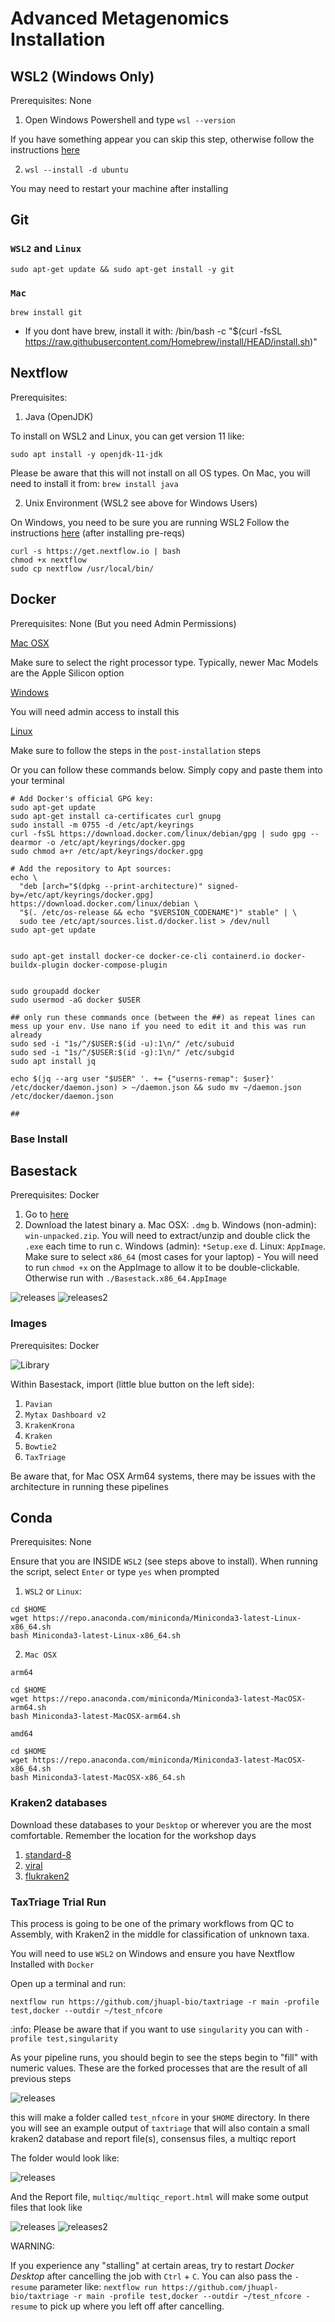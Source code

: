# Advanced Metagenomics Installation

## WSL2 (Windows Only)

Prerequisites: None

1. Open Windows Powershell and type `wsl --version`

If you have something appear you can skip this step, otherwise follow the instructions [here](https://docs.microsoft.com/en-us/windows/wsl/install-win10#step-4---download-the-linux-kernel-update-package)

2. `wsl --install -d ubuntu`

You may need to restart your machine after installing


## Git

### `WSL2` and `Linux`

`sudo apt-get update && sudo apt-get install -y git`

### `Mac`

`brew install git`

* If you dont have brew, install it with: /bin/bash -c "$(curl -fsSL https://raw.githubusercontent.com/Homebrew/install/HEAD/install.sh)"


## Nextflow 

Prerequisites: 

1. Java (OpenJDK)

To install on WSL2 and Linux, you can get version 11 like: 

`sudo apt install -y openjdk-11-jdk`

Please be aware that this will not install on all OS types. On Mac, you will need to install it from: `brew install java`

2. Unix Environment (WSL2 see above for Windows Users)


On Windows, you need to be sure you are running WSL2
Follow the instructions [here](https://www.nextflow.io/docs/latest/getstarted.html) (after installing pre-reqs)

```
curl -s https://get.nextflow.io | bash
chmod +x nextflow
sudo cp nextflow /usr/local/bin/
```

## Docker

Prerequisites: None (But you need Admin Permissions)

[Mac OSX](https://docs.docker.com/desktop/install/mac-install/)

Make sure to select the right processor type. Typically, newer Mac Models are the Apple Silicon option

[Windows](https://docs.docker.com/desktop/install/windows-install/)

You will need admin access to install this

[Linux](https://docs.docker.com/engine/install/ubuntu/)

Make sure to follow the steps in the `post-installation` steps

Or you can follow these commands below. Simply copy and paste them into your terminal


```
# Add Docker's official GPG key:
sudo apt-get update
sudo apt-get install ca-certificates curl gnupg
sudo install -m 0755 -d /etc/apt/keyrings
curl -fsSL https://download.docker.com/linux/debian/gpg | sudo gpg --dearmor -o /etc/apt/keyrings/docker.gpg
sudo chmod a+r /etc/apt/keyrings/docker.gpg

# Add the repository to Apt sources:
echo \
  "deb [arch="$(dpkg --print-architecture)" signed-by=/etc/apt/keyrings/docker.gpg] https://download.docker.com/linux/debian \
  "$(. /etc/os-release && echo "$VERSION_CODENAME")" stable" | \
  sudo tee /etc/apt/sources.list.d/docker.list > /dev/null
sudo apt-get update


sudo apt-get install docker-ce docker-ce-cli containerd.io docker-buildx-plugin docker-compose-plugin


sudo groupadd docker
sudo usermod -aG docker $USER

## only run these commands once (between the ##) as repeat lines can mess up your env. Use nano if you need to edit it and this was run already
sudo sed -i "1s/^/$USER:$(id -u):1\n/" /etc/subuid
sudo sed -i "1s/^/$USER:$(id -g):1\n/" /etc/subgid
sudo apt install jq

echo $(jq --arg user "$USER" '. += {"userns-remap": $user}' /etc/docker/daemon.json) > ~/daemon.json && sudo mv ~/daemon.json /etc/docker/daemon.json

##

```


### Base Install

## Basestack

Prerequisites: Docker

1. Go to [here](https://github.com/jhuapl-bio/Basestack/releases/latest)
2. Download the latest binary 
    a. Mac OSX: `.dmg`
    b. Windows (non-admin): `win-unpacked.zip`. You will need to extract/unzip and double click the `.exe` each time to run
    c. Windows (admin): `*Setup.exe`
    d. Linux: `AppImage`. Make sure to select `x86_64` (most cases for your laptop)
        - You will need to run `chmod +x` on the AppImage to allow it to be double-clickable. Otherwise run with `./Basestack.x86_64.AppImage`

![releases](./imgs/releases1.png)
![releases2](./imgs/releases2.png)


### Images

Prerequisites: Docker

<!-- Show the imgs/LibraryBasestack.png file -->
![Library](./imgs/LibraryBasestack2.png)

Within Basestack, import (little blue button on the left side): 

1. `Pavian`
2. `Mytax Dashboard v2` 
3. `KrakenKrona`
4. `Kraken`
5. `Bowtie2`
6. `TaxTriage` 

Be aware that, for Mac OSX Arm64 systems, there may be issues with the architecture in running these pipelines


## Conda 

Prerequisites: None

Ensure that you are INSIDE `WSL2` (see steps above to install). When running the script, select `Enter` or type `yes` when prompted

1. `WSL2` or `Linux`: 

```
cd $HOME
wget https://repo.anaconda.com/miniconda/Miniconda3-latest-Linux-x86_64.sh
bash Miniconda3-latest-Linux-x86_64.sh
```

2. `Mac OSX`

`arm64`

```
cd $HOME
wget https://repo.anaconda.com/miniconda/Miniconda3-latest-MacOSX-arm64.sh
bash Miniconda3-latest-MacOSX-arm64.sh
```

`amd64`

```
cd $HOME
wget https://repo.anaconda.com/miniconda/Miniconda3-latest-MacOSX-x86_64.sh
bash Miniconda3-latest-MacOSX-x86_64.sh
```

### Kraken2 databases

Download these databases to your `Desktop` or wherever you are the most comfortable. Remember the location for the workshop days

1. [standard-8](https://genome-idx.s3.amazonaws.com/kraken/k2_standard_08gb_20230605.tar.gz)
2. [viral](https://genome-idx.s3.amazonaws.com/kraken/k2_viral_20230605.tar.gz)
3. [flukraken2](https://media.githubusercontent.com/media/jhuapl-bio/mytax/master/databases/flukraken2.tar.gz)


### TaxTriage Trial Run

This process is going to be one of the primary workflows from QC to Assembly, with Kraken2 in the middle for classification of unknown taxa.

You will need to use `WSL2` on Windows and ensure you have Nextflow Installed with `Docker`

Open up a terminal and run:

```
nextflow run https://github.com/jhuapl-bio/taxtriage -r main -profile test,docker --outdir ~/test_nfcore
```

:info: Please be aware that if you want to use `singularity` you can with `-profile test,singularity`

As your pipeline runs, you should begin to see the steps begin to "fill" with numeric values. These are the forked processes that are the result of all previous steps

![releases](./imgs/taxtriage.png)




this will make a folder called `test_nfcore` in your `$HOME` directory. In there you will see an example output of `taxtriage` that will also contain a small kraken2 database and report file(s), consensus files, a multiqc report

The folder would look like: 

![releases](./imgs/outputtmp.png)

And the Report file, `multiqc/multiqc_report.html` will make some output files that look like 

![releases](./imgs/taxtriage_report1.png)
![releases2](./imgs/taxtriage_report2.png)





WARNING:

If you experience any "stalling" at certain areas, try to restart *Docker Desktop* after cancelling the job with `Ctrl` + `C`. You can also pass the `-resume` parameter like: `nextflow run https://github.com/jhuapl-bio/taxtriage -r main -profile test,docker --outdir ~/test_nfcore -resume` to pick up where you left off after cancelling. 